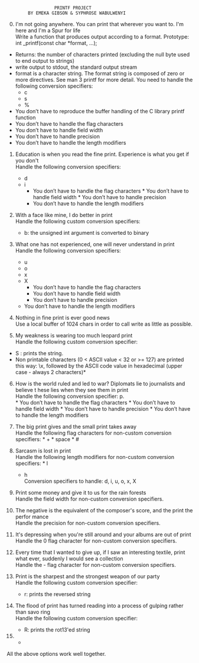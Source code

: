                       PRINTF PROJECT
            BY EMEKA GIBSON & SYPHROSE WABULWENYI

0. I'm not going anywhere. You can print that wherever you want to. I'm here and I'm a Spur for life                                                                    
Write a function that produces output according to a format.                        Prototype: int _printf(const char *format, ...);
* Returns: the number of characters printed (excluding the null byte used to end output to strings)
* write output to stdout, the standard output stream
* format is a character string. The format string is composed of zero or more directives. See man 3 printf for more detail. You need to handle the following conversion specifiers:
  * c
  * s
  * %
* You don’t have to reproduce the buffer handling of the C library printf function
* You don’t have to handle the flag characters
* You don’t have to handle field width
* You don’t have to handle precision
* You don’t have to handle the length modifiers
                                                                      
1. Education is when you read the fine print. Experience is what you get if you don't                                                                                   
Handle the following conversion specifiers:
   * d
   * i 
     * You don’t have to handle the flag characters                                * You don’t have to handle field width                                     * You don’t have to handle precision                                 
     * You don’t have to handle the length modifiers                        

2. With a face like mine, I do better in print                                      
Handle the following custom conversion specifiers:                                  
    * b: the unsigned int argument is converted to binary                                                                                
3. What one has not experienced, one will never understand in print                 
Handle the following conversion specifiers:                                         
     * u
     * o
     * x
     * X
          * You don’t have to handle the flag characters
        * You don’t have to handle field width
       * You don’t have to handle precision
     * You don’t have to handle the length modifiers                                                                             
4. Nothing in fine print is ever good news                                          
Use a local buffer of 1024 chars in order to call write as little as possible.      
                                                                                    
5. My weakness is wearing too much leopard print                                    
Handle the following custom conversion specifier:    
  *  S : prints the string.
  * Non printable characters (0 < ASCII value < 32 or >= 127) are printed this way: \x, followed by the ASCII code value in hexadecimal (upper case - always 2 characters)*                                                                                                   
6. How is the world ruled and led to war? Diplomats lie to journalists and believe t
hese lies when they see them in print                                               
Handle the following conversion specifier: p.                                       
        * You don’t have to handle the flag characters
        * You don’t have to handle field width
        * You don’t have to handle precision
        * You don’t have to handle the length modifiers                                                                         
7. The big print gives and the small print takes away                               
Handle the following flag characters for non-custom conversion specifiers:          * +
        * space
        * #                                                                     
8. Sarcasm is lost in print                                                         
Handle the following length modifiers for non-custom conversion specifiers:                                                                                 * l                                                                                   
    * h                                                                                   
Conversion specifiers to handle: d, i, u, o, x, X                                   
                                                                                    
9. Print some money and give it to us for the rain forests                          
Handle the field width for non-custom conversion specifiers.                        
                                                                                    
10. The negative is the equivalent of the composer's score, and the print the perfor
mance                                                                               
Handle the precision for non-custom conversion specifiers.                          
                                                                                    
11. It's depressing when you're still around and your albums are out of print       
Handle the 0 flag character for non-custom conversion specifiers.                   
                                                                                    
12. Every time that I wanted to give up, if I saw an interesting textile, print what
 ever, suddenly I would see a collection                                            
Handle the - flag character for non-custom conversion specifiers.                   
                                                                                    
13. Print is the sharpest and the strongest weapon of our party                     
Handle the following custom conversion specifier:                                   
    * r: prints the reversed string                                                                                    
14. The flood of print has turned reading into a process of gulping rather than savo
ring                                                                                
Handle the following custom conversion specifier:                                   
     * R: prints the rot13'ed string                                                                               
15. *                                                                               
All the above options work well together.
